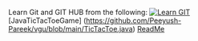 Learn Git and GIT HUB from the following:
[![Learn GIT](https://github.githubassets.com/assets/social-2deb6d7d43e7.jpg)](https://www.youtube.com/watch?v=DsZnxZR_WMI)
[JavaTicTacToeGame] (https://github.com/Peeyush-Pareek/vgu/blob/main/TicTacToe.java)
[ReadMe](readme.com)
